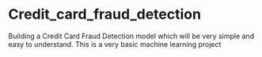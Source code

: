 # Credit_card_fraud_detection
Building a Credit Card Fraud Detection model which will be very simple and easy to understand. This is a very basic machine learning project
